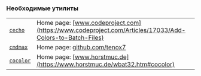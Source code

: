 ### Необходимые утилиты

|            |               |
|:---------- |:------------- |
| [`cecho`](./cecho.b64) | Home page: [www.codeproject.com](https://www.codeproject.com/Articles/17033/Add-Colors-to-Batch-Files) |
| [`cmdmax`](./cmdmax.b64) | Home page: [github.com/tenox7](https://github.com/tenox7/cmdmax) |
| [`cocolor`](./cocolor.b64) | Home page: [www.horstmuc.de](https://www.horstmuc.de/wbat32.htm#cocolor) |

